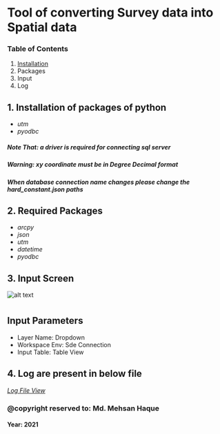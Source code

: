 # Tool of converting Survey data into Spatial data

### Table of Contents
1. [Installation](#1.-installation-of-packages-of-python)
3. Packages
4. Input
5. Log

####
## 1. Installation of packages of python
- _utm_
- _pyodbc_
##### **Note That:** _a driver is required for connecting sql server_
##### Warning: xy coordinate must be in Degree Decimal format
##### When database connection name changes please change the hard_constant.json paths
####
## 2. Required Packages
- _arcpy_
- _json_
- _utm_
- _datetime_
- _pyodbc_

####
## 3. Input Screen

![alt text](assets/input_screen.PNG)

#
## Input Parameters
- Layer Name: Dropdown
- Workspace Env: Sde Connection
- Input Table: Table View


####
## 4. Log are present in below file
[_Log File View_](log/log_file.txt)

####
### @copyright reserved to: Md. Mehsan Haque
#### Year: 2021


